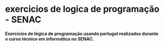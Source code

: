 # exercicios de logica de programação - SENAC
#### Exercícios de lógica de programação usando portugol realizados durante o curso técnico em informática no SENAC.
